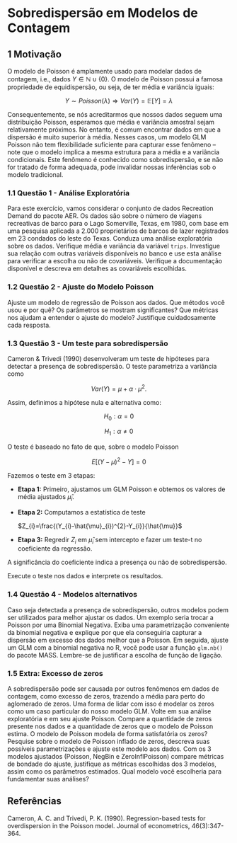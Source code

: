 # Sobredispersão em Modelos de Contagem

## 1 Motivação

O modelo de Poisson é amplamente usado para modelar dados de contagem, i.e., dados $Y \in \mathbb{N} \cup \{0\}$. O modelo de Poisson possui a famosa propriedade de equidispersão, ou seja, de ter média e variância iguais:

$$Y \sim Poisson(\lambda)\Rightarrow Var(Y)=\mathbb{E}[Y]=\lambda$$

Consequentemente, se nós acreditarmos que nossos dados seguem uma distribuição Poisson, esperamos que média e variância amostral sejam relativamente próximos. No entanto, é comum encontrar dados em que a dispersão é muito superior à média. Nesses casos, um modelo GLM Poisson não tem flexibilidade suficiente para capturar esse fenômeno – note que o modelo implica a mesma estrutura para a média e a variância condicionais. Este fenômeno é conhecido como sobredispersão, e se não for tratado de forma adequada, pode invalidar nossas inferências sob o modelo tradicional.

### 1.1 Questão 1 - Análise Exploratória

Para este exercício, vamos considerar o conjunto de dados Recreation Demand do pacote AER. Os dados são sobre o número de viagens recreativas de barco para o Lago Somerville, Texas, em 1980, com base em uma pesquisa aplicada a 2.000 proprietários de barcos de lazer registrados em 23 condados do leste do Texas. Conduza uma análise exploratória sobre os dados. Verifique média e variância da variável `trips`. Investigue sua relação com outras variáveis disponíveis no banco e use esta análise para verificar a escolha ou não de covariáveis. Verifique a documentação disponível e descreva em detalhes as covariáveis escolhidas.

### 1.2 Questão 2 - Ajuste do Modelo Poisson

Ajuste um modelo de regressão de Poisson aos dados. Que métodos você usou e por quê? Os parâmetros se mostram significantes? Que métricas nos ajudam a entender o ajuste do modelo? Justifique cuidadosamente cada resposta.

### 1.3 Questão 3 - Um teste para sobredispersão

Cameron & Trivedi (1990) desenvolveram um teste de hipóteses para detectar a presença de sobredispersão. O teste parametriza a variância como

$$Var(Y)=\mu+\alpha\cdot\mu^{2}.$$

Assim, definimos a hipótese nula e alternativa como:

$$ H_{0}: \alpha=0 $$

$$H_{1}: \alpha\ne0$$

O teste é baseado no fato de que, sobre o modelo Poisson

$$E[(Y-\mu)^{2}-Y]=0$$

Fazemos o teste em 3 etapas:

* **Etapa 1:** Primeiro, ajustamos um GLM Poisson e obtemos os valores de média ajustados $\hat{\mu}_{i}$.
* **Etapa 2:** Computamos a estatística de teste

    $Z_{i}=\frac{(Y_{i}-\hat{\mu}_{i})^{2}-Y_{i}}{\hat{\mu}}$

* **Etapa 3:** Regredir $Z_{i}$ em $\hat{\mu}_{i}$ sem intercepto e fazer um teste-t no coeficiente da regressão.

A significância do coeficiente indica a presença ou não de sobredispersão.

Execute o teste nos dados e interprete os resultados.

### 1.4 Questão 4 - Modelos alternativos

Caso seja detectada a presença de sobredispersão, outros modelos podem ser utilizados para melhor ajustar os dados. Um exemplo seria trocar a Poisson por uma Binomial Negativa. Exiba uma parametrização conveniente da binomial negativa e explique por que ela conseguiria capturar a dispersão em excesso dos dados melhor que a Poisson. Em seguida, ajuste um GLM com a binomial negativa no R, você pode usar a função `glm.nb()` do pacote MASS. Lembre-se de justificar a escolha de função de ligação.

### 1.5 Extra: Excesso de zeros

A sobredispersão pode ser causada por outros fenômenos em dados de contagem, como excesso de zeros, trazendo a média para perto do aglomerado de zeros. Uma forma de lidar com isso é modelar os zeros como um caso particular do nosso modelo GLM. Volte em sua análise exploratória e em seu ajuste Poisson. Compare a quantidade de zeros presente nos dados e a quantidade de zeros que o modelo de Poisson estima. O modelo de Poisson modela de forma satisfatória os zeros? Pesquise sobre o modelo de Poisson inflado de zeros, descreva suas possíveis parametrizações e ajuste este modelo aos dados. Com os 3 modelos ajustados (Poisson, NegBin e ZeroInflPoisson) compare métricas de bondade do ajuste, justifique as métricas escolhidas dos 3 modelos, assim como os parâmetros estimados. Qual modelo você escolheria para fundamentar suas análises?

## Referências

Cameron, A. C. and Trivedi, P. K. (1990). Regression-based tests for overdispersion in the Poisson model. Journal of econometrics, 46(3):347-364.
